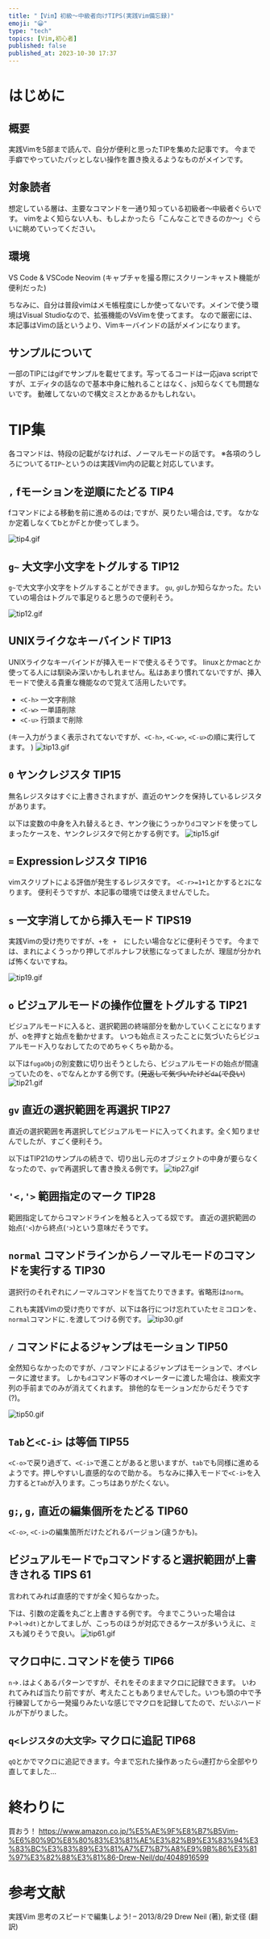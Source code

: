 ```yaml
---
title: "【Vim】初級～中級者向けTIPS(実践Vim備忘録)"
emoji: "😀"
type: "tech"
topics: [Vim,初心者]
published: false
published_at: 2023-10-30 17:37
---
```

# はじめに

## 概要
実践Vimを5部まで読んで、自分が便利と思ったTIPを集めた記事です。
今まで手癖でやっていたパッとしない操作を置き換えるようなものがメインです。

## 対象読者
想定している層は、主要なコマンドを一通り知っている初級者～中級者ぐらいです。
vimをよく知らない人も、もしよかったら「こんなことできるのか～」ぐらいに眺めていってください。


## 環境
VS Code & VSCode Neovim
(キャプチャを撮る際にスクリーンキャスト機能が便利だった)

ちなみに、自分は普段vimはメモ帳程度にしか使ってないです。メインで使う環境はVisual Studioなので、拡張機能のVsVimを使ってます。
なので厳密には、本記事はVimの話というより、Vimキーバインドの話がメインになります。


## サンプルについて
一部のTIPにはgifでサンプルを載せてます。写ってるコードは一応java scriptですが、エディタの話なので基本中身に触れることはなく、js知らなくても問題ないです。
動確してないので構文ミスとかあるかもしれない。


# TIP集
各コマンドは、特段の記載がなければ、ノーマルモードの話です。
※各項のうしろについてる`TIP~`というのは実践Vim内の記載と対応しています。


## `,` fモーションを逆順にたどる TIP4
fコマンドによる移動を前に進めるのは`;`ですが、戻りたい場合は`,`です。
なかなか定着しなくてbとかFとか使ってしまう。

![tip4.gif](https://qiita-image-store.s3.ap-northeast-1.amazonaws.com/0/3489175/90609da7-2a37-3ba5-46b8-eed3ad5aa2e9.gif)


## `g~` 大文字小文字をトグルする TIP12
`g~`で大文字小文字をトグルすることができます。
`gu`, `gU`しか知らなかった。たいていの場合はトグルで事足りると思うので便利そう。

![tip12.gif](https://qiita-image-store.s3.ap-northeast-1.amazonaws.com/0/3489175/5c4cbbf6-566e-ac75-986a-fc0d56303c67.gif)


## UNIXライクなキーバインド TIP13
UNIXライクなキーバインドが挿入モードで使えるそうです。
linuxとかmacとか使ってる人には馴染み深いかもしれません。私はあまり慣れてないですが、挿入モードで使える貴重な機能なので覚えて活用したいです。

* `<C-h>` 一文字削除
* `<C-w>` 一単語削除
* `<C-u>` 行頭まで削除

(キー入力がうまく表示されてないですが、`<C-h>`, `<C-w>`, `<C-u>`の順に実行してます。 )
![tip13.gif](https://qiita-image-store.s3.ap-northeast-1.amazonaws.com/0/3489175/95f7120f-58d6-e6aa-9633-45e8831c9bed.gif)


## `0` ヤンクレジスタ TIP15
無名レジスタはすぐに上書きされますが、直近のヤンクを保持しているレジスタがあります。

以下は変数の中身を入れ替えるとき、ヤンク後にうっかり`d`コマンドを使ってしまったケースを、ヤンクレジスタで何とかする例です。
![tip15.gif](https://qiita-image-store.s3.ap-northeast-1.amazonaws.com/0/3489175/db28d060-ead5-db14-bb86-17035c4416c4.gif)


## `=` Expressionレジスタ TIP16
vimスクリプトによる評価が発生するレジスタです。
`<C-r>=1+1`とかすると`2`になります。
便利そうですが、本記事の環境では使えませんでした。


## `s` 一文字消してから挿入モード TIPS19
実践Vimの受け売りですが、`+`を`  +   `にしたい場合などに便利そうです。
今までは、まれによくうっかり押してポルナレフ状態になってましたが、理屈が分かれば怖くないですね。

![tip19.gif](https://qiita-image-store.s3.ap-northeast-1.amazonaws.com/0/3489175/3d24a772-57e7-8538-0387-a8c0386c0786.gif)


## `o` ビジュアルモードの操作位置をトグルする TIP21
ビジュアルモードに入ると、選択範囲の終端部分を動かしていくことになりますが、oを押すと始点を動かせます。
いつも始点ミスったことに気づいたらビジュアルモード入りなおしてたのでめちゃくちゃ助かる。

以下は`fugaObj`の別変数に切り出そうとしたら、ビジュアルモードの始点が間違っていたのを、`o`でなんとかする例です。(~~見返して気づいたけど`da{`で良い~~)
![tip21.gif](https://qiita-image-store.s3.ap-northeast-1.amazonaws.com/0/3489175/e8d8c51f-97be-1aec-41e2-cebe613a023a.gif)


## `gv` 直近の選択範囲を再選択 TIP27
直近の選択範囲を再選択してビジュアルモードに入ってくれます。全く知りませんでしたが、すごく便利そう。

以下はTIP21のサンプルの続きで、切り出し元のオブジェクトの中身が要らなくなったので、`gv`で再選択して書き換える例です。
![tip27.gif](https://qiita-image-store.s3.ap-northeast-1.amazonaws.com/0/3489175/aaa9be74-d68d-7aa3-6a36-e21f8172d9c4.gif)


## `'<,'>` 範囲指定のマーク TIP28
範囲指定してからコマンドラインを触ると入ってる奴です。
直近の選択範囲の始点(`'<`)から終点(`'>`)という意味だそうです。


## `normal` コマンドラインからノーマルモードのコマンドを実行する TIP30
選択行のそれぞれにノーマルコマンドを当てたりできます。省略形は`norm`。

これも実践Vimの受け売りですが、以下は各行につけ忘れていたセミコロンを、`normal`コマンドに`.`を渡してつける例です。
![tip30.gif](https://qiita-image-store.s3.ap-northeast-1.amazonaws.com/0/3489175/2d41d5ec-91e8-8b4c-8ad4-2987509f7289.gif)


## `/` コマンドによるジャンプはモーション TIP50
全然知らなかったのですが、`/`コマンドによるジャンプはモーションで、オペレータに渡せます。
しかも`d`コマンド等のオペレーターに渡した場合は、検索文字列の手前までのみが消えてくれます。
排他的なモーションだからだそうです(?)。

![tip50.gif](https://qiita-image-store.s3.ap-northeast-1.amazonaws.com/0/3489175/37e9d4e0-f473-bf1e-38a6-fb29bedd524d.gif)


## `Tab`と`<C-i>` は等価 TIP55
`<C-o>`で戻り過ぎて、`<C-i>`で進ことがあると思いますが、`tab`でも同様に進めるようです。押しやすいし直感的なので助かる。
ちなみに挿入モードで`<C-i>`を入力すると`Tab`が入ります。こっちはありがたくない。


## `g;`, `g,` 直近の編集個所をたどる TIP60
`<C-o>`, `<C-i>`の編集箇所だけたどれるバージョン(違うかも)。


## ビジュアルモードで`p`コマンドすると選択範囲が上書きされる TIPS 61
言われてみれば直感的ですが全く知らなかった。

下は、引数の定義を丸ごと上書きする例です。
今までこういった場合は`P`→`l`→`dt)`とかしてましが、こっちのほうが対応できるケースが多いうえに、ミスも減りそうで良い。
![tip61.gif](https://qiita-image-store.s3.ap-northeast-1.amazonaws.com/0/3489175/273eb440-5d4e-7483-a738-c882203fa09d.gif)


## マクロ中に`.`コマンドを使う TIP66
`n`→`.`はよくあるパターンですが、それをそのままマクロに記録できます。
いわれてみれば当たり前ですが、考えたこともありませんでした。いつも頭の中で予行練習してから一発撮りみたいな感じでマクロを記録してたので、だいぶハードルが下がりました。

## `q<レジスタの大文字>` マクロに追記 TIP68
`qQ`とかでマクロに追記できます。今まで忘れた操作あったら`u`連打から全部やり直してました...


# 終わりに

買おう！
https://www.amazon.co.jp/%E5%AE%9F%E8%B7%B5Vim-%E6%80%9D%E8%80%83%E3%81%AE%E3%82%B9%E3%83%94%E3%83%BC%E3%83%89%E3%81%A7%E7%B7%A8%E9%9B%86%E3%81%97%E3%82%88%E3%81%86-Drew-Neil/dp/4048916599

# 参考文献
実践Vim 思考のスピードで編集しよう! – 2013/8/29
Drew Neil (著), 新丈径 (翻訳)

